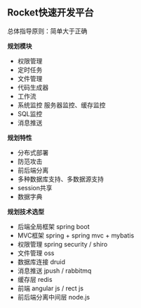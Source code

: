 ## Rocket快速开发平台

总体指导原则：简单大于正确

**规划模块**
- 权限管理
- 定时任务
- 文件管理
- 代码生成器
- 工作流
- 系统监控 服务器监控、缓存监控
- SQL监控
- 消息推送

**规划特性**
- 分布式部署
- 防范攻击
- 前后端分离
- 多种数据库支持、多数据源支持
- session共享
- 数据字典

**规划技术选型**
- 后端全局框架 spring boot
- MVC框架 spring + spring mvc + mybatis
- 权限管理 spring security / shiro
- 文件管理 oss
- 数据库连接 druid
- 消息推送 jpush / rabbitmq
- 缓存层 redis
- 前端 angular js / rect js
- 前后端分离中间层 node.js
